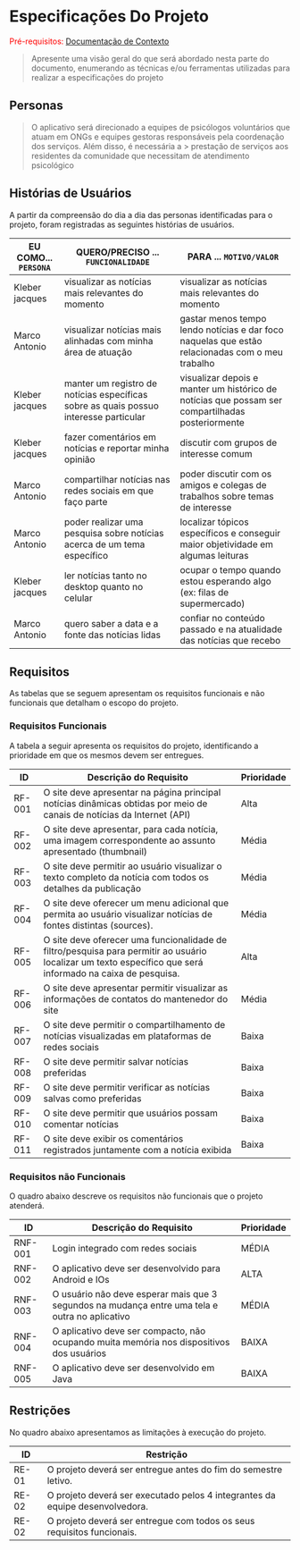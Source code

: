 # Especificações Do Projeto

<span style="color:red">Pré-requisitos: <a href="1-Contexto.md"> Documentação de Contexto</a></span>

> Apresente uma visão geral do que será abordado nesta parte do
> documento, enumerando as técnicas e/ou ferramentas utilizadas para
> realizar a especificações do projeto

## Personas
> O aplicativo será direcionado a equipes de psicólogos voluntários que atuam em ONGs e equipes gestoras responsáveis ​​pela coordenação dos serviços. Além disso, é necessária a > prestação de serviços aos residentes da comunidade que necessitam de atendimento psicológico

## Histórias de Usuários

A partir  da  compreensão  do  dia  a  dia  das  personas  identificadas  para  o projeto,  foram registradas as seguintes histórias de usuários.


|EU COMO... `PERSONA`| QUERO/PRECISO ... `FUNCIONALIDADE`                                                   |PARA ... `MOTIVO/VALOR`                                                                           |
|--------------------|--------------------------------------------------------------------------------------|--------------------------------------------------------------------------------------------------|
|Kleber jacques      | visualizar as notícias mais relevantes do momento                                    | visualizar as notícias mais relevantes do momento                                                |
|Marco Antonio       | visualizar notícias mais alinhadas com minha área de atuação                         | gastar menos tempo lendo notícias e dar foco naquelas que estão relacionadas com o meu trabalho  |
|Kleber jacques      | manter um registro de notícias específicas sobre as quais possuo interesse particular| visualizar depois e manter um histórico de notícias que possam ser compartilhadas posteriormente |
|Kleber jacques      | fazer comentários em notícias e reportar minha opinião                               | discutir com grupos de interesse comum                                                           |
|Marco Antonio       | compartilhar notícias nas redes sociais em que faço parte                            | poder discutir com os amigos e colegas de trabalhos sobre temas de interesse                     |
|Marco Antonio       | poder realizar uma pesquisa sobre notícias acerca de um tema específico              | localizar tópicos específicos e conseguir maior objetividade em algumas leituras                 |
|Kleber jacques      | ler notícias tanto no desktop quanto no celular                                      | ocupar o tempo quando estou esperando algo (ex: filas de supermercado)                           |
|Marco Antonio       | quero saber a data e a fonte das notícias lidas                                      | confiar no conteúdo passado e na atualidade das notícias que recebo                              |


## Requisitos

As tabelas que se seguem apresentam os requisitos funcionais e não funcionais que detalham o escopo do projeto.

### Requisitos Funcionais

A  tabela  a  seguir  apresenta  os  requisitos  do  projeto,  identificando  a  prioridade em  que  os mesmos devem ser entregues.


|ID    | Descrição do Requisito  | Prioridade |
|------|-----------------------------------------|----|
|RF-001| O site deve apresentar na página principal notícias dinâmicas obtidas por meio de canais de notícias da Internet (API) | Alta | 
|RF-002| O site deve apresentar, para cada notícia, uma imagem correspondente ao assunto apresentado (thumbnail)   | Média |
|RF-003| O site deve permitir ao usuário visualizar o texto completo da notícia com todos os detalhes da publicação  | Média |
|RF-004| O site deve oferecer um menu adicional que permita ao usuário visualizar notícias de fontes distintas (sources).  | Média |
|RF-005| O site deve oferecer uma funcionalidade de filtro/pesquisa para permitir ao usuário localizar um texto específico que será informado na caixa de pesquisa.  | Alta |
|RF-006| O site deve apresentar permitir visualizar as informações de contatos do mantenedor do site  | Média |
|RF-007| O site deve permitir o compartilhamento de notícias visualizadas em plataformas de redes sociais   | Baixa |
|RF-008| O site deve permitir salvar notícias preferidas  | Baixa |
|RF-009| O site deve permitir verificar as notícias salvas como preferidas   | Baixa |
|RF-010| O site deve permitir que usuários possam comentar notícias   | Baixa |
|RF-011| O site deve exibir os comentários registrados juntamente com a notícia exibida  | Baixa |


### Requisitos não Funcionais

O quadro abaixo descreve os requisitos não funcionais que o projeto atenderá.

|ID     | Descrição do Requisito  |Prioridade |
|-------|-------------------------|----|
|RNF-001| Login integrado com redes sociais | MÉDIA | 
|RNF-002| O aplicativo deve ser desenvolvido para Android e IOs |  ALTA | 
|RNF-003| O usuário não deve esperar mais que 3 segundos na mudança entre uma tela e outra no aplicativo |  MÉDIA | 
|RNF-004| O aplicativo deve ser compacto, não ocupando muita memória nos dispositivos dos usuários |  BAIXA | 
|RNF-005| O aplicativo deve ser desenvolvido em Java |  BAIXA | 


## Restrições

No quadro abaixo apresentamos as limitações à execução do projeto. 

|ID| Restrição                                             |
|--|-------------------------------------------------------|
|RE-01| O projeto deverá ser entregue antes do fim do semestre letivo. |
|RE-02| O projeto deverá ser executado pelos 4 integrantes da equipe desenvolvedora. |
|RE-02| O projeto deverá ser entregue com todos os seus requisitos funcionais. |

